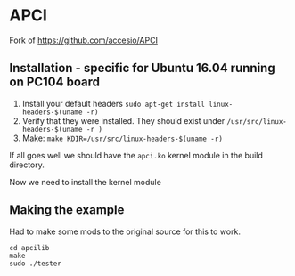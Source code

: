 # APCI

Fork of https://github.com/accesio/APCI

## Installation - specific for Ubuntu 16.04 running on PC104 board

1. Install your default headers  `sudo apt-get install linux-headers-$(uname -r)`
2. Verify that they were installed. They should exist under `/usr/src/linux-headers-$(uname -r )`
3. Make: `make KDIR=/usr/src/linux-headers-$(uname -r)`

If all goes well we should have the `apci.ko` kernel module in the build directory.

Now we need to install the kernel module

## Making the example

Had to make some mods to the original source for this to work.

```
cd apcilib
make
sudo ./tester
```


